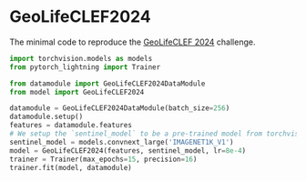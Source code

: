 # GeoLifeCLEF2024

The minimal code to reproduce the [GeoLifeCLEF 2024](https://www.kaggle.com/competitions/geolifeclef-2024/) challenge.

```python
import torchvision.models as models
from pytorch_lightning import Trainer

from datamodule import GeoLifeCLEF2024DataModule
from model import GeoLifeCLEF2024

datamodule = GeoLifeCLEF2024DataModule(batch_size=256)
datamodule.setup()
features = datamodule.features
# We setup the `sentinel_model` to be a pre-trained model from torchvision.
sentinel_model = models.convnext_large('IMAGENET1K_V1')
model = GeoLifeCLEF2024(features, sentinel_model, lr=8e-4)
trainer = Trainer(max_epochs=15, precision=16)
trainer.fit(model, datamodule)
```